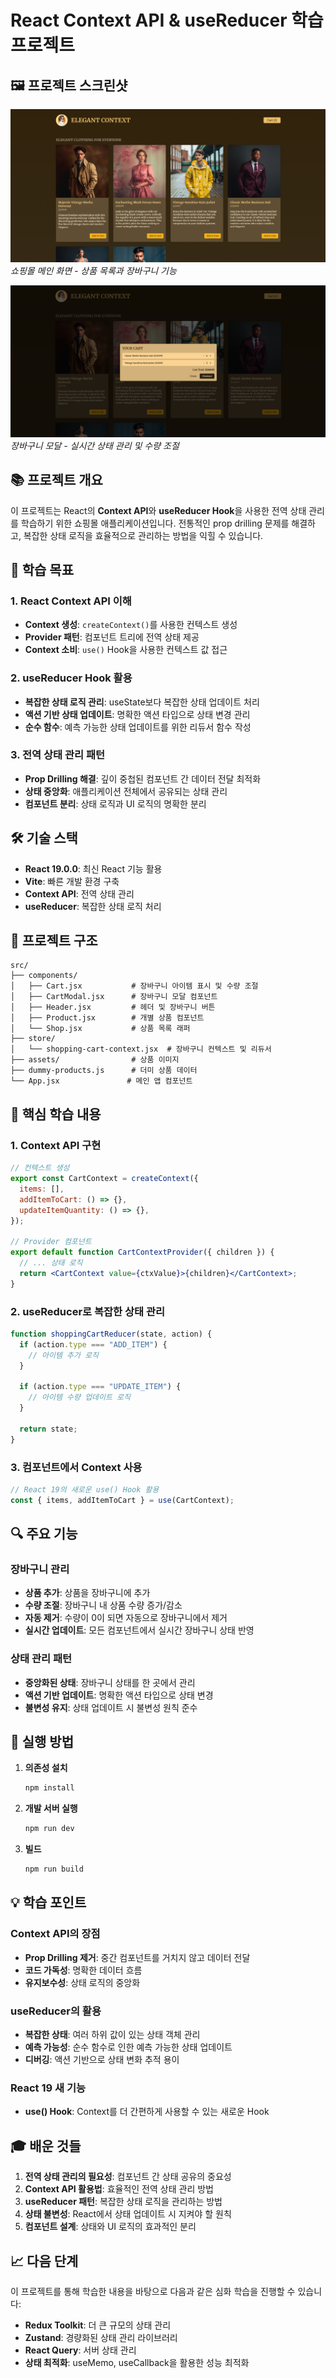 # React Context API & useReducer 학습 프로젝트

## 🖼️ 프로젝트 스크린샷

![메인 화면](./public/react_context_1.png)
_쇼핑몰 메인 화면 - 상품 목록과 장바구니 기능_

![장바구니 화면](./public/react_context_2.png)
_장바구니 모달 - 실시간 상태 관리 및 수량 조절_

## 📚 프로젝트 개요

이 프로젝트는 React의 **Context API**와 **useReducer Hook**을 사용한 전역 상태 관리를 학습하기 위한 쇼핑몰 애플리케이션입니다. 전통적인 prop drilling 문제를 해결하고, 복잡한 상태 로직을 효율적으로 관리하는 방법을 익힐 수 있습니다.

## 🎯 학습 목표

### 1. React Context API 이해

- **Context 생성**: `createContext()`를 사용한 컨텍스트 생성
- **Provider 패턴**: 컴포넌트 트리에 전역 상태 제공
- **Context 소비**: `use()` Hook을 사용한 컨텍스트 값 접근

### 2. useReducer Hook 활용

- **복잡한 상태 로직 관리**: useState보다 복잡한 상태 업데이트 처리
- **액션 기반 상태 업데이트**: 명확한 액션 타입으로 상태 변경 관리
- **순수 함수**: 예측 가능한 상태 업데이트를 위한 리듀서 함수 작성

### 3. 전역 상태 관리 패턴

- **Prop Drilling 해결**: 깊이 중첩된 컴포넌트 간 데이터 전달 최적화
- **상태 중앙화**: 애플리케이션 전체에서 공유되는 상태 관리
- **컴포넌트 분리**: 상태 로직과 UI 로직의 명확한 분리

## 🛠️ 기술 스택

- **React 19.0.0**: 최신 React 기능 활용
- **Vite**: 빠른 개발 환경 구축
- **Context API**: 전역 상태 관리
- **useReducer**: 복잡한 상태 로직 처리

## 📁 프로젝트 구조

```
src/
├── components/
│   ├── Cart.jsx           # 장바구니 아이템 표시 및 수량 조절
│   ├── CartModal.jsx      # 장바구니 모달 컴포넌트
│   ├── Header.jsx         # 헤더 및 장바구니 버튼
│   ├── Product.jsx        # 개별 상품 컴포넌트
│   └── Shop.jsx           # 상품 목록 래퍼
├── store/
│   └── shopping-cart-context.jsx  # 장바구니 컨텍스트 및 리듀서
├── assets/                # 상품 이미지
├── dummy-products.js      # 더미 상품 데이터
└── App.jsx               # 메인 앱 컴포넌트
```

## 🧠 핵심 학습 내용

### 1. Context API 구현

```jsx
// 컨텍스트 생성
export const CartContext = createContext({
  items: [],
  addItemToCart: () => {},
  updateItemQuantity: () => {},
});

// Provider 컴포넌트
export default function CartContextProvider({ children }) {
  // ... 상태 로직
  return <CartContext value={ctxValue}>{children}</CartContext>;
}
```

### 2. useReducer로 복잡한 상태 관리

```jsx
function shoppingCartReducer(state, action) {
  if (action.type === "ADD_ITEM") {
    // 아이템 추가 로직
  }

  if (action.type === "UPDATE_ITEM") {
    // 아이템 수량 업데이트 로직
  }

  return state;
}
```

### 3. 컴포넌트에서 Context 사용

```jsx
// React 19의 새로운 use() Hook 활용
const { items, addItemToCart } = use(CartContext);
```

## 🔍 주요 기능

### 장바구니 관리

- **상품 추가**: 상품을 장바구니에 추가
- **수량 조절**: 장바구니 내 상품 수량 증가/감소
- **자동 제거**: 수량이 0이 되면 자동으로 장바구니에서 제거
- **실시간 업데이트**: 모든 컴포넌트에서 실시간 장바구니 상태 반영

### 상태 관리 패턴

- **중앙화된 상태**: 장바구니 상태를 한 곳에서 관리
- **액션 기반 업데이트**: 명확한 액션 타입으로 상태 변경
- **불변성 유지**: 상태 업데이트 시 불변성 원칙 준수

## 🚀 실행 방법

1. **의존성 설치**

   ```bash
   npm install
   ```

2. **개발 서버 실행**

   ```bash
   npm run dev
   ```

3. **빌드**
   ```bash
   npm run build
   ```

## 💡 학습 포인트

### Context API의 장점

- **Prop Drilling 제거**: 중간 컴포넌트를 거치지 않고 데이터 전달
- **코드 가독성**: 명확한 데이터 흐름
- **유지보수성**: 상태 로직의 중앙화

### useReducer의 활용

- **복잡한 상태**: 여러 하위 값이 있는 상태 객체 관리
- **예측 가능성**: 순수 함수로 인한 예측 가능한 상태 업데이트
- **디버깅**: 액션 기반으로 상태 변화 추적 용이

### React 19 새 기능

- **use() Hook**: Context를 더 간편하게 사용할 수 있는 새로운 Hook

## 🎓 배운 것들

1. **전역 상태 관리의 필요성**: 컴포넌트 간 상태 공유의 중요성
2. **Context API 활용법**: 효율적인 전역 상태 관리 방법
3. **useReducer 패턴**: 복잡한 상태 로직을 관리하는 방법
4. **상태 불변성**: React에서 상태 업데이트 시 지켜야 할 원칙
5. **컴포넌트 설계**: 상태와 UI 로직의 효과적인 분리

## 📈 다음 단계

이 프로젝트를 통해 학습한 내용을 바탕으로 다음과 같은 심화 학습을 진행할 수 있습니다:

- **Redux Toolkit**: 더 큰 규모의 상태 관리
- **Zustand**: 경량화된 상태 관리 라이브러리
- **React Query**: 서버 상태 관리
- **상태 최적화**: useMemo, useCallback을 활용한 성능 최적화
